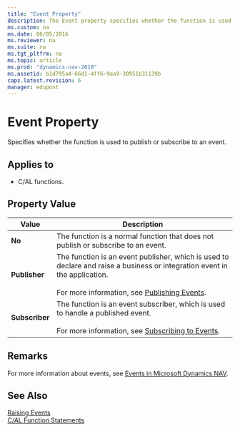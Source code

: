 ```yaml
---
title: "Event Property"
description: The Event property specifies whether the function is used to publish or subscribe to an event and applies to C/AL functions.
ms.custom: na
ms.date: 06/05/2016
ms.reviewer: na
ms.suite: na
ms.tgt_pltfrm: na
ms.topic: article
ms.prod: "dynamics-nav-2018"
ms.assetid: b1d795a4-66d1-4ff6-9aa9-30951b31139b
caps.latest.revision: 6
manager: edupont
---
```

# Event Property
Specifies whether the function is used to publish or subscribe to an event.  

## Applies to  

-   C/AL functions.  

## Property Value  

|Value|Description|  
|-----------|-----------------|  
|**No**|The function is a normal function that does not publish or subscribe to an event.|  
|**Publisher**|The function is an event publisher, which is used to declare and raise a business or integration event in the application.<br /><br /> For more information, see [Publishing Events](Publishing-Events.md).|  
|**Subscriber**|The function is an event subscriber, which is used to handle a published event.<br /><br /> For more information, see [Subscribing to Events](Subscribing-to-Events.md).|  

## Remarks  
 For more information about events, see [Events in Microsoft Dynamics NAV](Events-in-Microsoft-Dynamics-NAV.md).  

## See Also  
 [Raising Events](Raising-Events.md)   
 [C/AL Function Statements](C-AL-Function-Statements.md)
